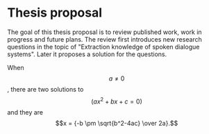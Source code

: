 # Thesis proposal

The goal of this thesis proposal is to review published work, work in progress and future plans.
The review first introduces new research questions in the topic of "Extraction knowledge of spoken dialogue systems".
Later it proposes a solution for the questions.


When $$a \ne 0$$, there are two solutions to $$(ax^2 + bx + c = 0)$$ and they are
$$x = {-b \pm \sqrt{b^2-4ac} \over 2a}.$$

